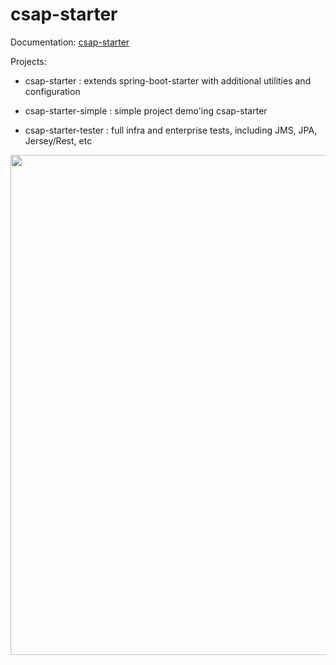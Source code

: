# csap-starter

Documentation: [csap-starter](https://github.com/csap-platform/csap-starter/wiki) 

Projects:

* csap-starter : extends spring-boot-starter with additional utilities and configuration

* csap-starter-simple : simple project demo'ing csap-starter

* csap-starter-tester : full infra and enterprise tests, including JMS, JPA, Jersey/Rest, etc


<a href="https://raw.githubusercontent.com/wiki/csap-platform/csap-starter/images/boot.png"> 
	<img src="https://raw.githubusercontent.com/wiki/csap-platform/csap-starter/images/boot.png" width="800"/> 
</a>
